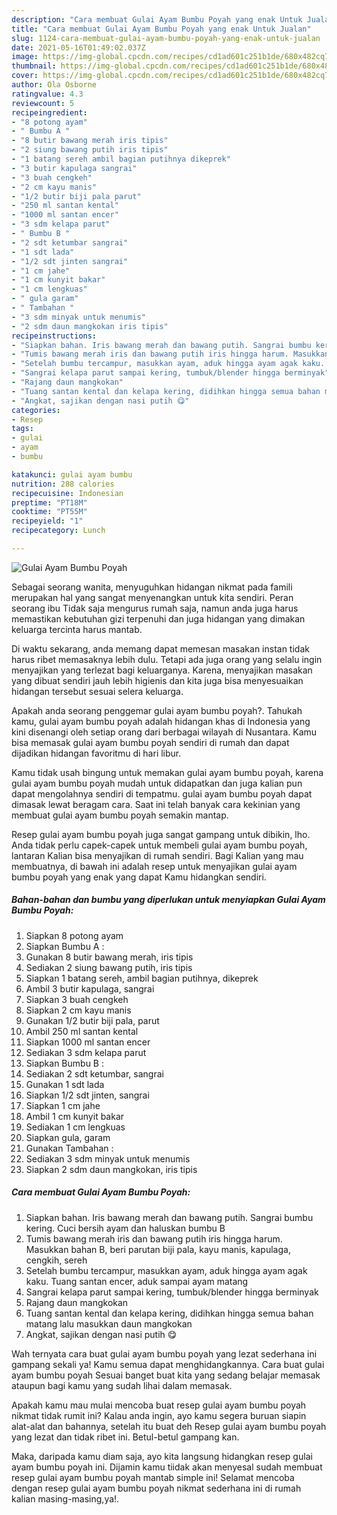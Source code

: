 ```yaml
---
description: "Cara membuat Gulai Ayam Bumbu Poyah yang enak Untuk Jualan"
title: "Cara membuat Gulai Ayam Bumbu Poyah yang enak Untuk Jualan"
slug: 1124-cara-membuat-gulai-ayam-bumbu-poyah-yang-enak-untuk-jualan
date: 2021-05-16T01:49:02.037Z
image: https://img-global.cpcdn.com/recipes/cd1ad601c251b1de/680x482cq70/gulai-ayam-bumbu-poyah-foto-resep-utama.jpg
thumbnail: https://img-global.cpcdn.com/recipes/cd1ad601c251b1de/680x482cq70/gulai-ayam-bumbu-poyah-foto-resep-utama.jpg
cover: https://img-global.cpcdn.com/recipes/cd1ad601c251b1de/680x482cq70/gulai-ayam-bumbu-poyah-foto-resep-utama.jpg
author: Ola Osborne
ratingvalue: 4.3
reviewcount: 5
recipeingredient:
- "8 potong ayam"
- " Bumbu A "
- "8 butir bawang merah iris tipis"
- "2 siung bawang putih iris tipis"
- "1 batang sereh ambil bagian putihnya dikeprek"
- "3 butir kapulaga sangrai"
- "3 buah cengkeh"
- "2 cm kayu manis"
- "1/2 butir biji pala parut"
- "250 ml santan kental"
- "1000 ml santan encer"
- "3 sdm kelapa parut"
- " Bumbu B "
- "2 sdt ketumbar sangrai"
- "1 sdt lada"
- "1/2 sdt jinten sangrai"
- "1 cm jahe"
- "1 cm kunyit bakar"
- "1 cm lengkuas"
- " gula garam"
- " Tambahan "
- "3 sdm minyak untuk menumis"
- "2 sdm daun mangkokan iris tipis"
recipeinstructions:
- "Siapkan bahan. Iris bawang merah dan bawang putih. Sangrai bumbu kering. Cuci bersih ayam dan haluskan bumbu B"
- "Tumis bawang merah iris dan bawang putih iris hingga harum. Masukkan bahan B, beri parutan biji pala, kayu manis, kapulaga, cengkih, sereh"
- "Setelah bumbu tercampur, masukkan ayam, aduk hingga ayam agak kaku. Tuang santan encer, aduk sampai ayam matang"
- "Sangrai kelapa parut sampai kering, tumbuk/blender hingga berminyak"
- "Rajang daun mangkokan"
- "Tuang santan kental dan kelapa kering, didihkan hingga semua bahan matang lalu masukkan daun mangkokan"
- "Angkat, sajikan dengan nasi putih 😋"
categories:
- Resep
tags:
- gulai
- ayam
- bumbu

katakunci: gulai ayam bumbu 
nutrition: 288 calories
recipecuisine: Indonesian
preptime: "PT18M"
cooktime: "PT55M"
recipeyield: "1"
recipecategory: Lunch

---
```



![Gulai Ayam Bumbu Poyah](https://img-global.cpcdn.com/recipes/cd1ad601c251b1de/680x482cq70/gulai-ayam-bumbu-poyah-foto-resep-utama.jpg)

Sebagai seorang wanita, menyuguhkan hidangan nikmat pada famili merupakan hal yang sangat menyenangkan untuk kita sendiri. Peran seorang ibu Tidak saja mengurus rumah saja, namun anda juga harus memastikan kebutuhan gizi terpenuhi dan juga hidangan yang dimakan keluarga tercinta harus mantab.

Di waktu  sekarang, anda memang dapat memesan masakan instan tidak harus ribet memasaknya lebih dulu. Tetapi ada juga orang yang selalu ingin menyajikan yang terlezat bagi keluarganya. Karena, menyajikan masakan yang dibuat sendiri jauh lebih higienis dan kita juga bisa menyesuaikan hidangan tersebut sesuai selera keluarga. 



Apakah anda seorang penggemar gulai ayam bumbu poyah?. Tahukah kamu, gulai ayam bumbu poyah adalah hidangan khas di Indonesia yang kini disenangi oleh setiap orang dari berbagai wilayah di Nusantara. Kamu bisa memasak gulai ayam bumbu poyah sendiri di rumah dan dapat dijadikan hidangan favoritmu di hari libur.

Kamu tidak usah bingung untuk memakan gulai ayam bumbu poyah, karena gulai ayam bumbu poyah mudah untuk didapatkan dan juga kalian pun dapat mengolahnya sendiri di tempatmu. gulai ayam bumbu poyah dapat dimasak lewat beragam cara. Saat ini telah banyak cara kekinian yang membuat gulai ayam bumbu poyah semakin mantap.

Resep gulai ayam bumbu poyah juga sangat gampang untuk dibikin, lho. Anda tidak perlu capek-capek untuk membeli gulai ayam bumbu poyah, lantaran Kalian bisa menyajikan di rumah sendiri. Bagi Kalian yang mau membuatnya, di bawah ini adalah resep untuk menyajikan gulai ayam bumbu poyah yang enak yang dapat Kamu hidangkan sendiri.

<!--inarticleads1-->

##### Bahan-bahan dan bumbu yang diperlukan untuk menyiapkan Gulai Ayam Bumbu Poyah:

1. Siapkan 8 potong ayam
1. Siapkan  Bumbu A :
1. Gunakan 8 butir bawang merah, iris tipis
1. Sediakan 2 siung bawang putih, iris tipis
1. Siapkan 1 batang sereh, ambil bagian putihnya, dikeprek
1. Ambil 3 butir kapulaga, sangrai
1. Siapkan 3 buah cengkeh
1. Siapkan 2 cm kayu manis
1. Gunakan 1/2 butir biji pala, parut
1. Ambil 250 ml santan kental
1. Siapkan 1000 ml santan encer
1. Sediakan 3 sdm kelapa parut
1. Siapkan  Bumbu B :
1. Sediakan 2 sdt ketumbar, sangrai
1. Gunakan 1 sdt lada
1. Siapkan 1/2 sdt jinten, sangrai
1. Siapkan 1 cm jahe
1. Ambil 1 cm kunyit bakar
1. Sediakan 1 cm lengkuas
1. Siapkan  gula, garam
1. Gunakan  Tambahan :
1. Sediakan 3 sdm minyak untuk menumis
1. Siapkan 2 sdm daun mangkokan, iris tipis




<!--inarticleads2-->

##### Cara membuat Gulai Ayam Bumbu Poyah:

1. Siapkan bahan. Iris bawang merah dan bawang putih. Sangrai bumbu kering. Cuci bersih ayam dan haluskan bumbu B
1. Tumis bawang merah iris dan bawang putih iris hingga harum. Masukkan bahan B, beri parutan biji pala, kayu manis, kapulaga, cengkih, sereh
1. Setelah bumbu tercampur, masukkan ayam, aduk hingga ayam agak kaku. Tuang santan encer, aduk sampai ayam matang
1. Sangrai kelapa parut sampai kering, tumbuk/blender hingga berminyak
1. Rajang daun mangkokan
1. Tuang santan kental dan kelapa kering, didihkan hingga semua bahan matang lalu masukkan daun mangkokan
1. Angkat, sajikan dengan nasi putih 😋




Wah ternyata cara buat gulai ayam bumbu poyah yang lezat sederhana ini gampang sekali ya! Kamu semua dapat menghidangkannya. Cara buat gulai ayam bumbu poyah Sesuai banget buat kita yang sedang belajar memasak ataupun bagi kamu yang sudah lihai dalam memasak.

Apakah kamu mau mulai mencoba buat resep gulai ayam bumbu poyah nikmat tidak rumit ini? Kalau anda ingin, ayo kamu segera buruan siapin alat-alat dan bahannya, setelah itu buat deh Resep gulai ayam bumbu poyah yang lezat dan tidak ribet ini. Betul-betul gampang kan. 

Maka, daripada kamu diam saja, ayo kita langsung hidangkan resep gulai ayam bumbu poyah ini. Dijamin kamu tiidak akan menyesal sudah membuat resep gulai ayam bumbu poyah mantab simple ini! Selamat mencoba dengan resep gulai ayam bumbu poyah nikmat sederhana ini di rumah kalian masing-masing,ya!.

